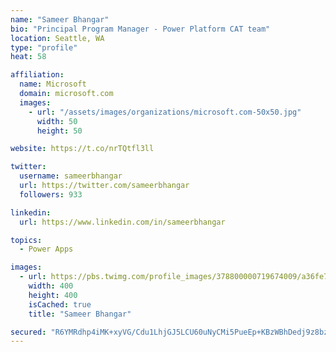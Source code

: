 ```yaml
---
name: "Sameer Bhangar"
bio: "Principal Program Manager - Power Platform CAT team"
location: Seattle, WA
type: "profile"
heat: 58

affiliation:
  name: Microsoft
  domain: microsoft.com
  images:
    - url: "/assets/images/organizations/microsoft.com-50x50.jpg"
      width: 50
      height: 50

website: https://t.co/nrTQtfl3ll

twitter:
  username: sameerbhangar
  url: https://twitter.com/sameerbhangar
  followers: 933

linkedin:
  url: https://www.linkedin.com/in/sameerbhangar

topics:
  - Power Apps

images:
  - url: https://pbs.twimg.com/profile_images/378800000719674009/a36fe7ddfab1778b76e5793772e43798_400x400.jpeg
    width: 400
    height: 400
    isCached: true
    title: "Sameer Bhangar"

secured: "R6YMRdhp4iMK+xyVG/Cdu1LhjGJ5LCU60uNyCMi5PueEp+KBzWBhDedj9z8bzU8kOzX5XjesFi1oJYJOhr61rtagKPog2OzRiPuS2vLbBuNGYrXKr/EAVyjKhGXV6gdKXBjLah2j0x3zj+nXllnsEWeFYN2vvab8IS7A6VVQr4HBW+bp0PnpTN1IpoZgOhZCytHItSO34ws4LOGZ9a3tMi/qGDhJ0dBdZDhZOlkE/DoSY6mc6OSSWuP0a59SvJQ6K78oG1tfJryyKwz1KvqmEBMK6tqnz1ugrMtZAxHCXGEkXvEzcBIEojEtfCxW0eIOOuj0ggWQhHSaJpvdkwBzZR7W5Z98txN3lomhDu2MTGqBIwWvA5oQGSSMrwhjM2f0Z9X7D48p4RvXmW47C198yQ==;tz1Kvqtsk4wLuq1qeYf0Yg=="
---
```


